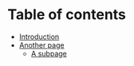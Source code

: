 # Table of contents

* [Introduction](README.md)
* [Another page](another-page/README.md)
  * [A subpage](another-page/a-subpage.md)
